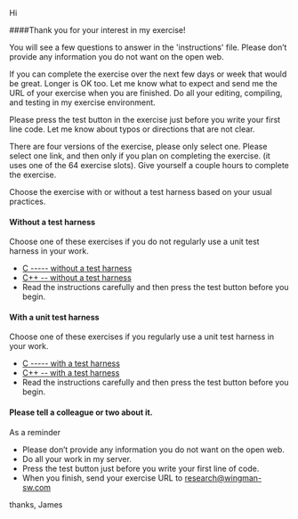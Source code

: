 Hi

####Thank you for your interest in my exercise! 

You will see a few questions to answer in the 'instructions' file.  Please don’t  provide any information you do not want on the open web.

If you can complete the exercise over the next few days or week that would be great.  Longer is OK too.  Let me know what to expect and send me the URL of your exercise when you are finished. Do all your editing, compiling, and testing in my exercise environment.

Please press the test button in the exercise just before you write your first line code. Let me know about typos or directions that are not clear.

There are four versions of the exercise, please only select one.  Please select one link, and then only if you plan on completing the exercise. (it uses one of the 64 exercise slots).  Give yourself a couple hours to complete the exercise.

Choose the exercise with or without a test harness based on your usual practices.

#### Without a test harness
Choose one of these exercises if you do not regularly use a unit test harness in your work.

* [C ----- without a test harness]()
* [C++ -- without a test harness]()
* Read the instructions carefully and then press the test button before you begin.

#### With a unit test harness

Choose one of these exercises if you regularly use a unit test harness in your work.

* [C ----- with a test harness]()
* [C++ -- with a test harness]()
* Read the instructions carefully and then press the test button before you begin.


#### Please tell a colleague or two about it.

As a reminder

* Please don’t provide any information you do not want on the open web.
* Do all your work in my server.
* Press the test button just before you write your first line of code.
* When you finish, send your exercise URL to research@wingman-sw.com

thanks, James
